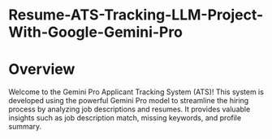 # Resume-ATS-Tracking-LLM-Project-With-Google-Gemini-Pro

# Overview

Welcome to the Gemini Pro Applicant Tracking System (ATS)! This system is developed using the powerful Gemini Pro model to streamline the hiring process by analyzing job descriptions and resumes. It provides valuable insights such as job description match, missing keywords, and profile summary.

